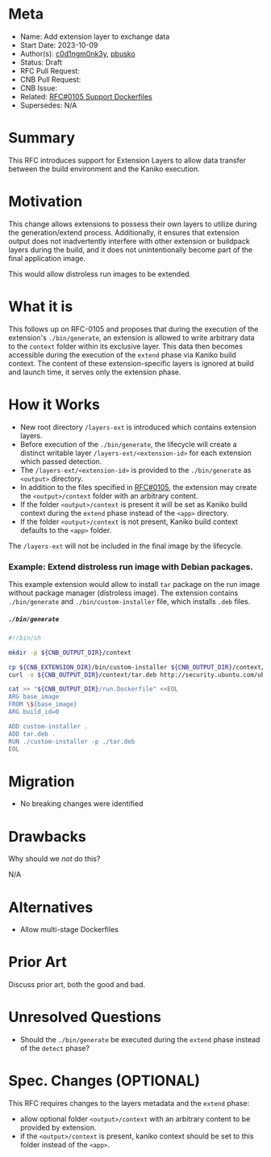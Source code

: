 # Meta
[meta]: #meta
- Name: Add extension layer to exchange data
- Start Date: 2023-10-09
- Author(s): [c0d1ngm0nk3y](https://github.com/c0d1ngm0nk3y), [pbusko](https://github.com/pbusko)
- Status: Draft <!-- Acceptable values: Draft, Approved, On Hold, Superseded -->
- RFC Pull Request:
- CNB Pull Request:
- CNB Issue:
- Related: [RFC#0105 Support Dockerfiles](https://github.com/buildpacks/rfcs/blob/main/text/0105-dockerfiles.md)
- Supersedes: N/A

# Summary
[summary]: #summary

This RFC introduces support for Extension Layers to allow data transfer between the build environment and the Kaniko execution.

# Motivation
[motivation]: #motivation

This change allows extensions to possess their own layers to utilize during the generation/extend process. Additionally, it ensures that extension output does not inadvertently interfere with other extension or buildpack layers during the build, and it does not unintentionally become part of the final application image.

This would allow distroless run images to be extended.

# What it is
[what-it-is]: #what-it-is

This follows up on RFC-0105 and proposes that during the execution of the extension's `./bin/generate`, an extension is allowed to write arbitrary data to the `context` folder within its exclusive layer. This data then becomes accessible during the execution of the `extend` phase via Kaniko build context. The content of these extension-specific layers is ignored at build and launch time, it serves only the extension phase.

# How it Works
[how-it-works]: #how-it-works

- New root directory `/layers-ext` is introduced which contains extension layers.
- Before execution of the `./bin/generate`, the lifecycle will create a distinct writable layer `/layers-ext/<extension-id>` for each extension which passed detection.
- The `/layers-ext/<extension-id>` is provided to the `./bin/generate` as `<output>` directory.
- In addition to the files specified in [RFC#0105](https://github.com/buildpacks/rfcs/blob/main/text/0105-dockerfiles.md), the extension may create the `<output>/context` folder with an arbitrary content.
- If the folder `<output>/context` is present it will be set as Kaniko build context during the `extend` phase instead of the `<app>` directory.
- If the folder `<output>/context` is not present, Kaniko build context defaults to the `<app>` folder.
 
The `/layers-ext` will not be included in the final image by the lifecycle.

### Example: Extend distroless run image with Debian packages.

This example extension would allow to install `tar` package on the run image without package manager (distroless image). The extension contains `./bin/generate` and `./bin/custom-installer` file, which installs `.deb` files.

##### `./bin/generate`

```bash
#!/bin/sh

mkdir -p ${CNB_OUTPUT_DIR}/context

cp ${CNB_EXTENSION_DIR}/bin/custom-installer ${CNB_OUTPUT_DIR}/context/
curl -o ${CNB_OUTPUT_DIR}/context/tar.deb http://security.ubuntu.com/ubuntu/pool/main/t/tar/tar_1.34+dfsg-1ubuntu0.1.22.04.1_amd64.deb

cat >> "${CNB_OUTPUT_DIR}/run.Dockerfile" <<EOL
ARG base_image
FROM \${base_image}
ARG build_id=0

ADD custom-installer .
ADD tar.deb .
RUN ./custom-installer -p ./tar.deb
EOL
```

# Migration
[migration]: #migration

- No breaking changes were identified

# Drawbacks
[drawbacks]: #drawbacks

Why should we *not* do this?

N/A

# Alternatives
[alternatives]: #alternatives

- Allow multi-stage Dockerfiles

# Prior Art
[prior-art]: #prior-art

Discuss prior art, both the good and bad.

# Unresolved Questions
[unresolved-questions]: #unresolved-questions

- Should the `./bin/generate` be executed during the `extend` phase instead of the `detect` phase?

# Spec. Changes (OPTIONAL)
[spec-changes]: #spec-changes

This RFC requires changes to the layers metadata and the `extend` phase:

- allow optional folder `<output>/context` with an arbitrary content to be provided by extension.
- if the `<output>/context` is present, kaniko context should be set to this folder instead of the `<app>`.

<!--
## Amended
### Meta
[meta-1]: #meta-1
- Name: (fill in the amendment name: Variable Rename)
- Start Date: (fill in today's date: YYYY-MM-DD)
- Author(s): (Github usernames)
- Amendment Pull Request: (leave blank)

### Summary

A brief description of the changes.

### Motivation

Why was this amendment necessary?
--->